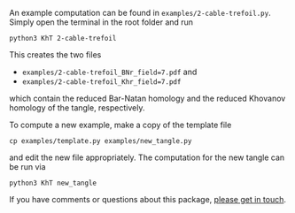 An example computation can be found in `examples/2-cable-trefoil.py`. Simply open the terminal in the root folder and run

	python3 KhT 2-cable-trefoil

This creates the two files

* `examples/2-cable-trefoil_BNr_field=7.pdf` and 
* `examples/2-cable-trefoil_Khr_field=7.pdf`

which contain the reduced Bar-Natan homology and the reduced Khovanov homology of the tangle, respectively.

To compute a new example, make a copy of the template file

	cp examples/template.py examples/new_tangle.py

and edit the new file appropriately. The computation for the new tangle can be run via

	python3 KhT new_tangle

If you have comments or questions about this package, [please get in touch](https://cbz20.raspberryip.com/).
